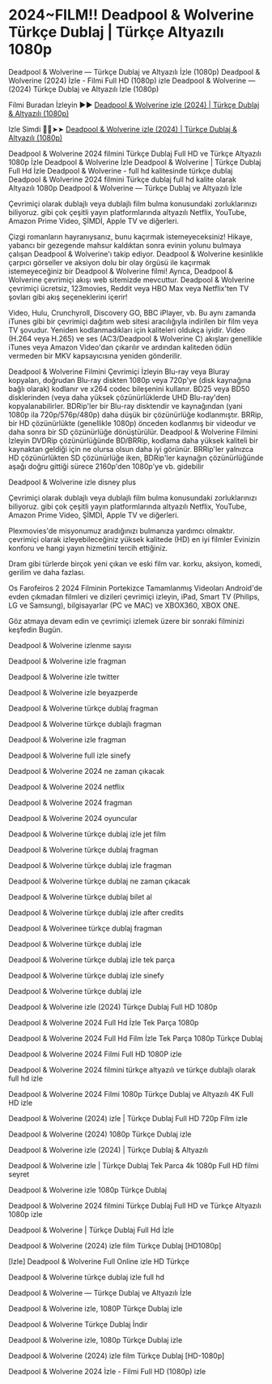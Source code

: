 # 2024~FILM!! Deadpool & Wolverine Türkçe Dublaj | Türkçe Altyazılı 1080p

Deadpool & Wolverine — Türkçe Dublaj ve Altyazılı İzle (1080p) Deadpool & Wolverine (2024) İzle - Filmi Full HD (1080p) izle Deadpool & Wolverine — (2024) Türkçe Dublaj ve Altyazılı İzle (1080p)

Filmi Buradan İzleyin ▶▶ [Deadpool & Wolverine izle (2024) | Türkçe Dublaj & Altyazılı (1080p)](https://4k.yeshq.biz/tr/movie/533535/)

Izle Simdi 🔴✅➤➤ [Deadpool & Wolverine izle (2024) | Türkçe Dublaj & Altyazılı (1080p)](https://flix.dcine.pro/tr/movie/533535/)

Deadpool & Wolverine 2024 filmini Türkçe Dublaj Full HD ve Türkçe Altyazılı 1080p İzle Deadpool & Wolverine İzle Deadpool & Wolverine | Türkçe Dublaj Full Hd İzle Deadpool & Wolverine - full hd kalitesinde türkçe dublaj Deadpool & Wolverine 2024 filmini Türkçe dublaj full hd kalite olarak Altyazılı 1080p Deadpool & Wolverine — Türkçe Dublaj ve Altyazılı İzle

Çevrimiçi olarak dublajlı veya dublajlı film bulma konusundaki zorluklarınızı biliyoruz. gibi çok çeşitli yayın platformlarında altyazılı Netflix, YouTube, Amazon Prime Video, ŞİMDİ, Apple TV ve diğerleri.

Çizgi romanların hayranıysanız, bunu kaçırmak istemeyeceksiniz! Hikaye, yabancı bir gezegende mahsur kaldıktan sonra evinin yolunu bulmaya çalışan Deadpool & Wolverine'ı takip ediyor. Deadpool & Wolverine kesinlikle çarpıcı görseller ve aksiyon dolu bir olay örgüsü ile kaçırmak istemeyeceğiniz bir Deadpool & Wolverine filmi! Ayrıca, Deadpool & Wolverine çevrimiçi akışı web sitemizde mevcuttur. Deadpool & Wolverine çevrimiçi ücretsiz, 123movies, Reddit veya HBO Max veya Netflix'ten TV şovları gibi akış seçeneklerini içerir!

Video, Hulu, Crunchyroll, Discovery GO, BBC iPlayer, vb. Bu aynı zamanda iTunes gibi bir çevrimiçi dağıtım web sitesi aracılığıyla indirilen bir film veya TV şovudur. Yeniden kodlanmadıkları için kaliteleri oldukça iyidir. Video (H.264 veya H.265) ve ses (AC3/Deadpool & Wolverine C) akışları genellikle iTunes veya Amazon Video'dan çıkarılır ve ardından kaliteden ödün vermeden bir MKV kapsayıcısına yeniden gönderilir.

Deadpool & Wolverine Filmini Çevrimiçi İzleyin Blu-ray veya Bluray kopyaları, doğrudan Blu-ray diskten 1080p veya 720p'ye (disk kaynağına bağlı olarak) kodlanır ve x264 codec bileşenini kullanır. BD25 veya BD50 disklerinden (veya daha yüksek çözünürlüklerde UHD Blu-ray'den) kopyalanabilirler. BDRip'ler bir Blu-ray disktendir ve kaynağından (yani 1080p ila 720p/576p/480p) daha düşük bir çözünürlüğe kodlanmıştır. BRRip, bir HD çözünürlükte (genellikle 1080p) önceden kodlanmış bir videodur ve daha sonra bir SD çözünürlüğe dönüştürülür. Deadpool & Wolverine Filmini İzleyin DVDRip çözünürlüğünde BD/BRRip, kodlama daha yüksek kaliteli bir kaynaktan geldiği için ne olursa olsun daha iyi görünür. BRRip'ler yalnızca HD çözünürlükten SD çözünürlüğe iken, BDRip'ler kaynağın çözünürlüğünde aşağı doğru gittiği sürece 2160p'den 1080p'ye vb. gidebilir

Deadpool & Wolverine izle disney plus

Çevrimiçi olarak dublajlı veya dublajlı film bulma konusundaki zorluklarınızı biliyoruz. gibi çok çeşitli yayın platformlarında altyazılı Netflix, YouTube, Amazon Prime Video, ŞİMDİ, Apple TV ve diğerleri.

Plexmovies'de misyonumuz aradığınızı bulmanıza yardımcı olmaktır. çevrimiçi olarak izleyebileceğiniz yüksek kalitede (HD) en iyi filmler Evinizin konforu ve hangi yayın hizmetini tercih ettiğiniz.

Dram gibi türlerde birçok yeni çıkan ve eski film var. korku, aksiyon, komedi, gerilim ve daha fazlası.

Os Farofeiros 2 2024 Filminin Portekizce Tamamlanmış Videoları Android'de evden çıkmadan filmleri ve dizileri çevrimiçi izleyin, iPad, Smart TV (Philips, LG ve Samsung), bilgisayarlar (PC ve MAC) ve XBOX360, XBOX ONE.

Göz atmaya devam edin ve çevrimiçi izlemek üzere bir sonraki filminizi keşfedin Bugün.

Deadpool & Wolverine izlenme sayısı

Deadpool & Wolverine izle fragman

Deadpool & Wolverine izle twitter

Deadpool & Wolverine izle beyazperde

Deadpool & Wolverine türkçe dublaj fragman

Deadpool & Wolverine türkçe dublajlı fragman

Deadpool & Wolverine izle fragman

Deadpool & Wolverine full izle sinefy

Deadpool & Wolverine 2024 ne zaman çıkacak

Deadpool & Wolverine 2024 netflix

Deadpool & Wolverine 2024 fragman

Deadpool & Wolverine 2024 oyuncular

Deadpool & Wolverine türkçe dublaj izle jet film

Deadpool & Wolverine türkçe dublaj fragman

Deadpool & Wolverine türkçe dublaj izle fragman

Deadpool & Wolverine türkçe dublaj ne zaman çıkacak

Deadpool & Wolverine türkçe dublaj bilet al

Deadpool & Wolverine türkçe dublaj izle after credits

Deadpool & Wolverinee türkçe dublaj fragman

Deadpool & Wolverine türkçe dublaj izle

Deadpool & Wolverine türkçe dublaj izle tek parça

Deadpool & Wolverine türkçe dublaj izle sinefy

Deadpool & Wolverine türkçe dublaj izle

Deadpool & Wolverine izle (2024) Türkçe Dublaj Full HD 1080p

Deadpool & Wolverine 2024 Full Hd İzle Tek Parça 1080p

Deadpool & Wolverine 2024 Full Hd Film İzle Tek Parça 1080p Türkçe Dublaj

Deadpool & Wolverine 2024 Filmi Full HD 1080P izle

Deadpool & Wolverine 2024 filmini türkçe altyazılı ve türkçe dublajlı olarak full hd izle

Deadpool & Wolverine 2024 Filmi 1080p Türkçe Dublaj ve Altyazılı 4K Full HD izle

Deadpool & Wolverine (2024) izle | Türkçe Dublaj Full HD 720p Film izle

Deadpool & Wolverine (2024) 1080p Türkçe Dublaj izle

Deadpool & Wolverine izle (2024) | Türkçe Dublaj & Altyazılı

Deadpool & Wolverine izle | Türkçe Dublaj Tek Parca 4k 1080p Full HD filmi seyret

Deadpool & Wolverine izle 1080p Türkçe Dublaj

Deadpool & Wolverine 2024 filmini Türkçe Dublaj Full HD ve Türkçe Altyazılı 1080p izle

Deadpool & Wolverine | Türkçe Dublaj Full Hd İzle

Deadpool & Wolverine (2024) izle film Türkçe Dublaj [HD1080p]

[Izle] Deadpool & Wolverine Full Online izle HD Türkçe

Deadpool & Wolverine türkçe dublaj izle full hd

Deadpool & Wolverine — Türkçe Dublaj ve Altyazılı İzle

Deadpool & Wolverine izle, 1080P Türkçe Dublaj izle

Deadpool & Wolverine Türkçe Dublaj İndi̇r

Deadpool & Wolverine izle, 1080p Türkçe Dublaj izle

Deadpool & Wolverine (2024) izle film Türkçe Dublaj [HD-1080p]

Deadpool & Wolverine 2024 İzle - Filmi Full HD (1080p) izle
